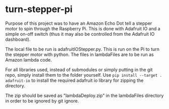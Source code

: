# turn-stepper-pi
Purpose of this project was to have an Amazon Echo Dot tell a stepper motor to spin through the Raspberry Pi.  This is done with Adafruit IO and a simple on-off switch (thus it may also be controlled from the Adafruit IO dashboard).

The local file to be run is adafruitIOStepper.py.  This is run on the Pi to turn the stepper motor with python.  The files in lambdaFiles are to be run as Amazon lambda code. 

For all libraries used, instead of submodules or simply putting in the git repo, simply install them to the folder yourself.  Use `pip install --target . adafruit-io` to install the required adafruit io library for zipping the directory.

The zip should be saved as "lambdaDeploy.zip" in the lambdaFiles directory in order to be ignored by git ignore.
